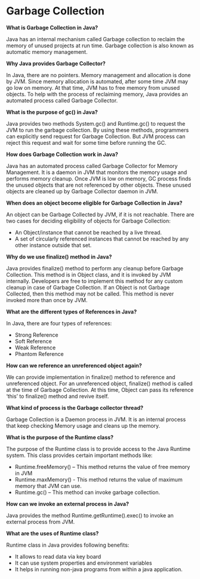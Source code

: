 # Garbage Collection



**What is Garbage Collection in Java?**

Java has an internal mechanism called Garbage collection to reclaim the memory of unused projects at run time. Garbage collection is also known as automatic memory management.



**Why Java provides Garbage Collector?**

In Java, there are no pointers. Memory management and allocation is done by JVM. Since memory allocation is automated, after some time JVM may go low on memory. At that time, JVM has to free memory from unused objects. To help with the process of reclaiming memory, Java provides an automated process called Garbage Collector.



**What is the purpose of gc() in Java?**

Java provides two methods System.gc() and Runtime.gc() to request the JVM to run the garbage collection. By using these methods, programmers can explicitly send request for Garbage Collection. But JVM process can reject this request and wait for some time before running the GC.



**How does Garbage Collection work in Java?**

Java has an automated process called Garbage Collector for Memory Management. It is a daemon in JVM that monitors the memory usage and performs memory cleanup. Once JVM is low on memory, GC process finds the unused objects that are not referenced by other objects. These unused objects are cleaned up by Garbage Collector daemon in JVM.



**When does an object become eligible for Garbage Collection in Java?**

An object can be Garbage Collected by JVM, if it is not reachable. There are two cases for deciding eligibility of objects for Garbage Collection:

- An Object/instance that cannot be reached by a live thread.
- A set of circularly referenced instances that cannot be reached by any other instance outside that set.

**Why do we use finalize() method in Java?**

Java provides finalize() method to perform any cleanup before Garbage Collection. This method is in Object class, and it is invoked by JVM internally. Developers are free to implement this method for any custom cleanup in case of Garbage Collection. If an Object is not Garbage Collected, then this method may not be called. This method is never invoked more than once by JVM.



**What are the different types of References in Java?**

In Java, there are four types of references:

- Strong Reference
- Soft Reference
- Weak Reference
- Phantom Reference



**How can we reference an unreferenced object again?**

We can provide implementation in finalize() method to reference and unreferenced object. For an unreferenced object, finalize() method is called at the time of Garbage Collection. At this time, Object can pass its reference ‘this’ to finalize() method and revive itself.



**What kind of process is the Garbage collector thread?**

Garbage Collection is a Daemon process in JVM. It is an internal process that keep checking Memory usage and cleans up the memory.



**What is the purpose of the Runtime class?**

The purpose of the Runtime class is to provide access to the Java Runtime system. This class provides certain important methods like:

- Runtime.freeMemory() – This method returns the value of free memory in JVM
- Runtime.maxMemory() - This method returns the value of maximum memory that JVM can use.
- Runtime.gc() – This method can invoke garbage collection.



**How can we invoke an external process in Java?**

Java provides the method Runtime.getRuntime().exec() to invoke an external process from JVM.



**What are the uses of Runtime class?**

Runtime class in Java provides following benefits:

- It allows to read data via key board
- It can use system properties and environment variables
- It helps in running non-java programs from within a java application.


